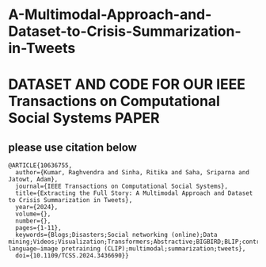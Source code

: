# A-Multimodal-Approach-and-Dataset-to-Crisis-Summarization-in-Tweets

# DATASET AND CODE FOR OUR IEEE Transactions on Computational Social Systems PAPER

## please use citation below
```
@ARTICLE{10636755,
  author={Kumar, Raghvendra and Sinha, Ritika and Saha, Sriparna and Jatowt, Adam},
  journal={IEEE Transactions on Computational Social Systems}, 
  title={Extracting the Full Story: A Multimodal Approach and Dataset to Crisis Summarization in Tweets}, 
  year={2024},
  volume={},
  number={},
  pages={1-11},
  keywords={Blogs;Disasters;Social networking (online);Data mining;Videos;Visualization;Transformers;Abstractive;BIGBIRD;BLIP;contrastive language–image pretraining (CLIP);multimodal;summarization;tweets},
  doi={10.1109/TCSS.2024.3436690}}
```
